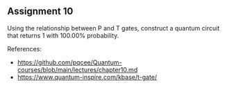 ## Assignment 10

Using the relationship between P and T gates, construct a quantum circuit that returns 1 with 100.00% probability.

References:

- https://github.com/pqcee/Quantum-courses/blob/main/lectures/chapter10.md
- https://www.quantum-inspire.com/kbase/t-gate/
